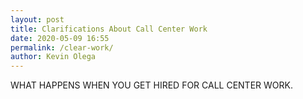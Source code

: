 ```yaml
--- 
layout: post 
title: Clarifications About Call Center Work
date: 2020-05-09 16:55
permalink: /clear-work/ 
author: Kevin Olega 
--- 
```



WHAT HAPPENS WHEN YOU GET HIRED FOR CALL CENTER WORK.
